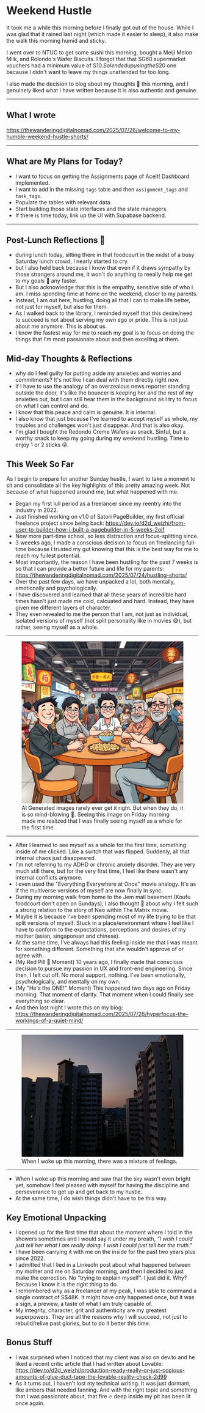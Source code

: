 # Weekend Hustle

It took me a while this morning before I finally got out of the house. While I was glad that it rained last night (which made it easier to sleep), it also make the walk this morning humid and sticky.

I went over to NTUC to get some sushi this morning, bought a Meiji Melon Milk, and Rolondo's Wafer Biscuits. I forgot that that SG60 supermarket vouchers had a minimum value of S$10. So I ended up using the S$20 one because I didn't want to leave my things unattended for too long.

I also made the decision to blog about my thoughts 💭 this morning, and I genuinely liked what I have written because it is also authentic and genuine.

---

## What I wrote

https://thewanderingdigitalnomad.com/2025/07/26/welcome-to-my-humble-weekend-hustle-shorts/

---

## What are My Plans for Today?

- I want to focus on getting the Assignments page of AceIt! Dashboard implemented.
- I want to add in the missing `tags` table and then `assignment_tags` and `task_tags`.
- Populate the tables with relevant data.
- Start building those state interfaces and the state managers.
- If there is time today, link up the UI with Supabase backend.
  
---

## Post-Lunch Reflections 💭

- during lunch today, sitting there in that foodcourt in the midst of a busy Saturday lunch crowd, I nearly started to cry.
- but I also held back because I know that even if it draws sympathy by those strangers around me, it won't do anything to reeally help me get to my goals 🎯 any faster.
- But I also acknowledge that this is the empathy, sensitive side of who I am. I miss spending time at home on the weekend, closer to my parents.
- Instead, I am out here, hustling, doing all that I can to make life better, not just for myself, but also for them.
- As I walked back to the library, I reminded myself that this desire/need to succeed is not about serving my own ego or pride. This is not just about me anymore. This is about us.
- I know the fastest way for me to reach my goal is to focus on doing the things that I'm most passionate about and then excelling at them.

## Mid-day Thoughts & Reflections

- why do I feel guilty for putting aside my anxieties and worries and commitments? It's not like I can deal with them directly right now.
- if I have to use the analogy of an overzealous news reporter standing outside the door, it's like the bouncer is keeping her and the rest of my anxieties out, but I can still hear them in the background as I try to focus on what I can control and do.
- I know that this peace and calm is genuine. It is internal.
- I also know that just because I've learned to accept myself as whole, my troubles and challenges won't just disappear. And that is also okay.
- I'm glad I bought the Redondo Creme Wafers as snack. Sinful, but a worthy snack to keep my going during my weekend hustling. Time to enjoy 1 or 2 sticks 😜. 

## This Week So Far

As I begin to prepare for another Sunday hustle, I want to take a moment to sit and consolidate all the key highlights of this pretty amazing week. Not because of what happened around me, but what happened with me.

- Began my first lull period as a freelancer since my reentry into the industry in 2022.
- Just finished working on v1.0 of Satori PageBuilder, my first official freelance project since being back: https://dev.to/d2d_weizhi/from-user-to-builder-how-i-built-a-pagebuilder-in-5-weeks-2oif
- Now more part-time school, so less distraction and focus-splitting since.
- 3 weeeks ago, I made a conscious decision to focus on freelancing full-time because I trusted my gut knowing that this is the best way for me to reach my fullest potential.
- Most importantly, the reason I have been hustling for the past 7 weeks is so that I can provide a better future and life for my parents: https://thewanderingdigitalnomad.com/2025/07/24/hustling-shorts/
- Over the past few days, we have unpacked a lot, both mentally, emotionally and psychologically.
- I have discovered and learned that all these years of incredible hard times hasn't just made me cold, calcuated and hard. Instead, they have given me different layers of character.
- They even revealed to me the person that I am, not just as individual, isolated versions of myself (not split personality like in movies 😅), but rather, seeing myself as a whole.

---

<figure>
    <img src="/img/1753406771226.jpeg"
         alt="An AI generated image where it depicts the different sides of myself.">
    <figcaption>AI Generated images rarely ever get it right. But when they do, it is so mind-blowing 🤯. Seeing this image on Friday morning made me realized that I was finally seeing myself as a whole for the first time.</figcaption>
</figure>

---

- After I learned to see myself as a whole for the first time, something inside of me clicked. Like a switch that was flipped. Suddenly, all that internal chaos just disappeared.
- I'm not referring to my ADHD or chronic anxiety disorder. They are very much still there, but for the very first time, I feel like there wasn't any internal conflicts anymore.
- I even used the "Everything Everywhere at Once" movie analogy. It's as if the multiverse versions of myself are now finally in sync.
- During my morning walk from home to the Jem mall basement (Koufu foodcourt don't open on Sundays), I also thought 💭 about why I felt such a strong relation to the story of Neo within The Matrix movie.
- Maybe it is because I've been spending most of my life trying to be that split versions of myself. Stuck in a place/environment where I feel like I have to conform to the expectations, perceptions and desires of my mother (asian, singaporean and chinese).
- At the same time, I've always had this feeling inside me that I was meant for something different. Something that she wouldn't approve of or agree with.
- (My Red Pill 💊 Moment) 10 years ago, I finally made that conscious decision to pursue my passion in UX and front-end engineering. Since then, I felt cut off. No moral support, nothing. I've been emotionally, psychologically, and mentally on my own.
- (My "He's the ONE!" Moment) This happened two days ago on Friday morning. That moment of clarity. That moment when I could finally see everything so clear.
- And then last night I wrote this on my blog: https://thewanderingdigitalnomad.com/2025/07/26/hyperfocus-the-workings-of-a-quiet-mind/

---

<figure>
    <img src="/img/IMG_20250727_065141.jpg"
         alt="This morning's sky was barely bright.">
    <figcaption>When I woke up this morning, there was a mixture of feelings.</figcaption>
</figure>

---

- When I woke up this morning and saw that the sky wasn't even bright yet, somehow I feel pleased with myself for having the discipline and perseverance to get up and get back to my hustle.
- At the same time, I do wish things didn't have to be this way.

## Key Emotional Unpacking

- I opened up for the first time that about the moment where I told in the showers sometimes and I would say it under my breath, _"I wish I could just tell her what I am really doing. I wish I could just tell her the truth."_
- I have been carrying it with me on the inside for the past two years plus since 2022.
- I admitted that I lied in a LinkedIn post about what happened between my mother and me on Saturday morning, and then I decided to just make the correction. No "trying to explain myself". I just did it. Why? Because I know it is the right thing to do.
- I remembered why as a freelancer at my peak, I was able to command a single contract of S$48K. It might have only happened once, but it was a sign, a preview, a taste of what I am truly capable of.
- My integrity, character, grit and authenticity are my greatest superpowers. They are all the reasons why I will succeed, not just to rebuild/relive past glories, but to do it better this time.

## Bonus Stuff

- I was surprised when I noticed that my client was also on dev.to and he liked a recent critic article that I had written about Lovable: https://dev.to/d2d_weizhi/production-ready-really-or-just-copious-amounts-of-glue-duct-tape-the-lovable-reality-check-2d99
- As it turns out, I haven't lost my technical writing. It was just dormant, like ambers that needed fanning. And with the right topic and something that I was passionate about, that fire 🔥 deep inside my pit has been lit once again.